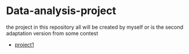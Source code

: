 # Data-analysis-project
the project in this repository all will be created by myself or  is the second adaptation version from some contest
+ [project1](https://github.com/lgt494371725/Data-analysis-project/tree/master)
